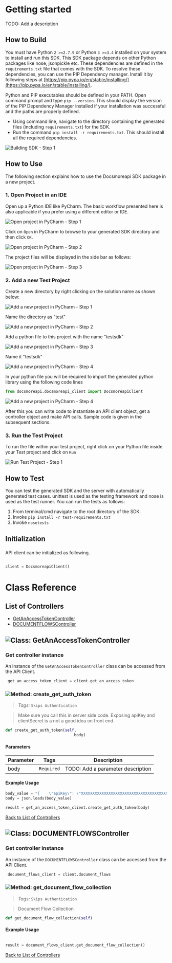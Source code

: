 # Getting started

TODO: Add a description

## How to Build


You must have Python ```2 >=2.7.9``` or Python ```3 >=3.4``` installed on your system to install and run this SDK. This SDK package depends on other Python packages like nose, jsonpickle etc. 
These dependencies are defined in the ```requirements.txt``` file that comes with the SDK.
To resolve these dependencies, you can use the PIP Dependency manager. Install it by following steps at [https://pip.pypa.io/en/stable/installing/](https://pip.pypa.io/en/stable/installing/).

Python and PIP executables should be defined in your PATH. Open command prompt and type ```pip --version```.
This should display the version of the PIP Dependency Manager installed if your installation was successful and the paths are properly defined.

* Using command line, navigate to the directory containing the generated files (including ```requirements.txt```) for the SDK.
* Run the command ```pip install -r requirements.txt```. This should install all the required dependencies.

![Building SDK - Step 1](https://apidocs.io/illustration/python?step=installDependencies&workspaceFolder=DOCSMORE%20API-Python)


## How to Use

The following section explains how to use the Docsmoreapi SDK package in a new project.

### 1. Open Project in an IDE

Open up a Python IDE like PyCharm. The basic workflow presented here is also applicable if you prefer using a different editor or IDE.

![Open project in PyCharm - Step 1](https://apidocs.io/illustration/python?step=pyCharm)

Click on ```Open``` in PyCharm to browse to your generated SDK directory and then click ```OK```.

![Open project in PyCharm - Step 2](https://apidocs.io/illustration/python?step=openProject0&workspaceFolder=DOCSMORE%20API-Python)     

The project files will be displayed in the side bar as follows:

![Open project in PyCharm - Step 3](https://apidocs.io/illustration/python?step=openProject1&workspaceFolder=DOCSMORE%20API-Python&projectName=docsmoreapi)     

### 2. Add a new Test Project

Create a new directory by right clicking on the solution name as shown below:

![Add a new project in PyCharm - Step 1](https://apidocs.io/illustration/python?step=createDirectory&workspaceFolder=DOCSMORE%20API-Python&projectName=docsmoreapi)

Name the directory as "test"

![Add a new project in PyCharm - Step 2](https://apidocs.io/illustration/python?step=nameDirectory)
   
Add a python file to this project with the name "testsdk"

![Add a new project in PyCharm - Step 3](https://apidocs.io/illustration/python?step=createFile&workspaceFolder=DOCSMORE%20API-Python&projectName=docsmoreapi)

Name it "testsdk"

![Add a new project in PyCharm - Step 4](https://apidocs.io/illustration/python?step=nameFile)

In your python file you will be required to import the generated python library using the following code lines

```Python
from docsmoreapi.docsmoreapi_client import DocsmoreapiClient
```

![Add a new project in PyCharm - Step 4](https://apidocs.io/illustration/python?step=projectFiles&workspaceFolder=DOCSMORE%20API-Python&libraryName=docsmoreapi.docsmoreapi_client&projectName=docsmoreapi&className=DocsmoreapiClient)

After this you can write code to instantiate an API client object, get a controller object and  make API calls. Sample code is given in the subsequent sections.

### 3. Run the Test Project

To run the file within your test project, right click on your Python file inside your Test project and click on ```Run```

![Run Test Project - Step 1](https://apidocs.io/illustration/python?step=runProject&workspaceFolder=DOCSMORE%20API-Python&libraryName=docsmoreapi.docsmoreapi_client&projectName=docsmoreapi&className=DocsmoreapiClient)


## How to Test

You can test the generated SDK and the server with automatically generated test
cases. unittest is used as the testing framework and nose is used as the test
runner. You can run the tests as follows:

  1. From terminal/cmd navigate to the root directory of the SDK.
  2. Invoke ```pip install -r test-requirements.txt```
  3. Invoke ```nosetests```

## Initialization

### 

API client can be initialized as following.

```python

client = DocsmoreapiClient()
```



# Class Reference

## <a name="list_of_controllers"></a>List of Controllers

* [GetAnAccessTokenController](#get_an_access_token_controller)
* [DOCUMENTFLOWSController](#documentflows_controller)

## <a name="get_an_access_token_controller"></a>![Class: ](https://apidocs.io/img/class.png ".GetAnAccessTokenController") GetAnAccessTokenController

### Get controller instance

An instance of the ``` GetAnAccessTokenController ``` class can be accessed from the API Client.

```python
 get_an_access_token_client = client.get_an_access_token
```

### <a name="create_get_auth_token"></a>![Method: ](https://apidocs.io/img/method.png ".GetAnAccessTokenController.create_get_auth_token") create_get_auth_token

> *Tags:*  ``` Skips Authentication ``` 

> Make sure you call this in server side code. Exposing apiKey and clientSecret is a not a good idea on front end.

```python
def create_get_auth_token(self,
                              body)
```

#### Parameters

| Parameter | Tags | Description |
|-----------|------|-------------|
| body |  ``` Required ```  | TODO: Add a parameter description |



#### Example Usage

```python
body_value = "{    \"apiKey\": \"XXXXXXXXXXXXXXXXXXXXXXXXXXXXXXXXXXXXXXXXXXXXXXXXXXXXXXXXXXXXXX\",    \"clientSecret\": \"XXXXXXXXXXXXX\"}"
body = json.loads(body_value)

result = get_an_access_token_client.create_get_auth_token(body)

```


[Back to List of Controllers](#list_of_controllers)

## <a name="documentflows_controller"></a>![Class: ](https://apidocs.io/img/class.png ".DOCUMENTFLOWSController") DOCUMENTFLOWSController

### Get controller instance

An instance of the ``` DOCUMENTFLOWSController ``` class can be accessed from the API Client.

```python
 document_flows_client = client.document_flows
```

### <a name="get_document_flow_collection"></a>![Method: ](https://apidocs.io/img/method.png ".DOCUMENTFLOWSController.get_document_flow_collection") get_document_flow_collection

> *Tags:*  ``` Skips Authentication ``` 

> Document Flow Collection

```python
def get_document_flow_collection(self)
```

#### Example Usage

```python

result = document_flows_client.get_document_flow_collection()

```


[Back to List of Controllers](#list_of_controllers)



